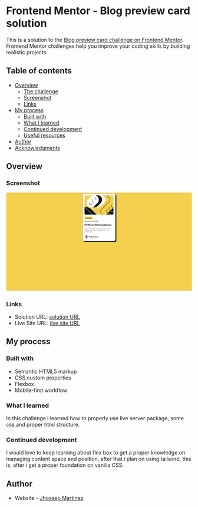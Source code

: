 # Frontend Mentor - Blog preview card solution

This is a solution to the [Blog preview card challenge on Frontend Mentor](https://www.frontendmentor.io/challenges/blog-preview-card-ckPaj01IcS). Frontend Mentor challenges help you improve your coding skills by building realistic projects. 

## Table of contents

- [Overview](#overview)
  - [The challenge](#the-challenge)
  - [Screenshot](#screenshot)
  - [Links](#links)
- [My process](#my-process)
  - [Built with](#built-with)
  - [What I learned](#what-i-learned)
  - [Continued development](#continued-development)
  - [Useful resources](#useful-resources)
- [Author](#author)
- [Acknowledgments](#acknowledgments)

## Overview

### Screenshot

![screenshot](./screenshot.png)

### Links

- Solution URL: [solution URL](https://github.com/jhossepmartinez/preview-card)
- Live Site URL: [live site URL](https://github.com/jhossepmartinez/preview-card/settings/pages)

## My process

### Built with

- Semantic HTML5 markup
- CSS custom properties
- Flexbox
- Mobile-first workflow


### What I learned

In this challenge i learned how to properly use live server package, some css and proper html structure.

### Continued development

I would love to keep learning about flex box to get a proper knowledge on managing content space and position, after that i plan on using tailwind, this is, after i get a proper foundation on vanilla CSS.

## Author

- Website - [Jhossep Martinez](https://github.com/jhossepmartinez)

